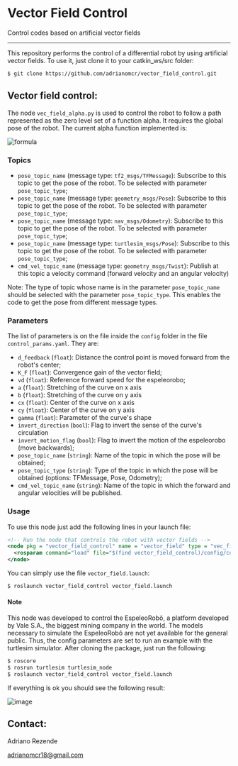 # Vector Field Control
Control codes based on artificial vector fields

---------------------
This repository performs the control of a differential robot by using artificial vector fields. To use it, just clone it to your catkin_ws/src folder:

```bash
$ git clone https://github.com/adrianomcr/vector_field_control.git
```



## Vector field control:

The node `vec_field_alpha.py` is used to control the robot to follow a path represented as the zero level set of a function alpha. It requires the global pose of the robot. The current alpha function implemented is:

<!-- <img src="https://latex.codecogs.com/svg.latex?\Large&space;\alpha(x,y)=\left(\left(\frac{x-c_x}{a}\right)^\gamma+\left(\frac{y-c_y}{b}\right)^\gamma\right)^{\frac{1}{\gamma}}-1" /> -->

![formula](https://render.githubusercontent.com/render/math?math=\alpha(x,y)=\left(\left(\frac{x-c_x}{a}\right)^\gamma+\left(\frac{y-c_y}{b}\right)^\gamma\right)^{\frac{1}{\gamma}}-1)


### Topics

- `pose_topic_name`  (message type: `tf2_msgs/TFMessage`): Subscribe to this topic to get the pose of the robot. To be selected with parameter `pose_topic_type`;
- `pose_topic_name`  (message type: `geometry_msgs/Pose`): Subscribe to this topic to get the pose of the robot. To be selected with parameter `pose_topic_type`;
- `pose_topic_name`  (message type: `nav_msgs/Odometry`): Subscribe to this topic to get the pose of the robot. To be selected with parameter `pose_topic_type`;
- `pose_topic_name`  (message type: `turtlesim_msgs/Pose`): Subscribe to this topic to get the pose of the robot. To be selected with parameter `pose_topic_type`;
- `cmd_vel_topic_name`  (message type: `geometry_msgs/Twist`): Publish at this topic a velocity command (forward velocity and an angular velocity)

Note: The type of topic whose name  is in the parameter `pose_topic_name` should be selected with the parameter `pose_topic_type`. This enables the code to get the pose from different message types.

### Parameters

The list of parameters is on the file inside the `config` folder in the file `control_params.yaml`. They are:

- `d_feedback` (`float`): Distance the control point is moved forward from the robot's center;
- `K_F` (`float`): Convergence gain of the vector field;
- `vd` (`float`): Reference forward speed for the espeleorobo;
- `a` (`float`): Stretching of the curve on x axis
- `b` (`float`): Stretching of the curve on y axis
- `cx` (`float`): Center of the curve on x axis
- `cy` (`float`): Center of the curve on y axis
- `gamma` (`float`): Parameter of the curve's shape
- `invert_direction` (`bool`): Flag to invert the sense of the curve's circulation
- `invert_motion_flag` (`bool`): Flag to invert the motion of the espeleorobo (move backwards);
- `pose_topic_name` (`string`): Name of the topic in which the pose will be obtained;
- `pose_topic_type` (`string`): Type of the topic in which the pose will be obtained (options: TFMessage, Pose, Odometry);
- `cmd_vel_topic_name` (`string`): Name of the topic in which the forward and angular velocities will be published.


### Usage

To use this node just add the following lines in your launch file:

```xml
<!-- Run the node that controls the robot with vector fields -->
<node pkg = "vector_field_control" name = "vector_field" type = "vec_field_alpha.py" args="" output="screen">
  <rosparam command="load" file="$(find vector_field_control)/config/control_params.yaml" />
</node>
```

You can simply use the file `vector_field.launch`:

```bash
$ roslaunch vector_field_control vector_field.launch
```



#### Note
 This node was developed to control the EspeleoRobô, a platform developed by Vale S.A., the biggest mining company in the world. The models necessary to simulate the EspeleoRobô are not yet available for the general public. Thus, the config parameters are set to run an example with the turtlesim simulator. After cloning the package, just run the following:

```bash
$ roscore
$ rosrun turtlesim turtlesim_node
$ roslaunch vector_field_control vector_field.launch
```

If everything is ok you should see the following result:

![image](https://github.com/adrianomcr/vector_field_control/blob/master/images/turtle.png)

## Contact:

Adriano Rezende

adrianomcr18@gmail.com
